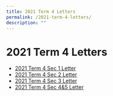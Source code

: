 ```yaml
---
title: 2021 Term 4 Letters
permalink: /2021-term-4-letters/
description: ""
---
```

# **2021 Term 4 Letters**

*   [2021 Term 4 Sec 1 Letter](/files/2021-Term-4-Sec-1-Letter.pdf)
*   [2021 Term 4 Sec 2 Letter](/files/2021-Term-4-Sec-2-Letter.pdf)
*   [2021 Term 4 Sec 3 Letter](/files/2021-Term-4-Sec-3-Letter.pdf)
*   [2021 Term 4 Sec 4&5 Letter](/files/2021-Term-4-Sec-45-Letter-.pdf)